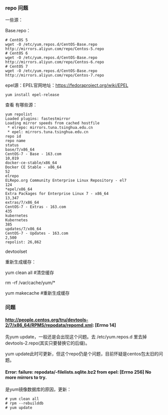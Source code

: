 







###  repo 问题

一些源：

Base.repo：

```
# CentOS 5
wget -O /etc/yum.repos.d/CentOS-Base.repo http://mirrors.aliyun.com/repo/Centos-5.repo
# CentOS 6
wget -O /etc/yum.repos.d/CentOS-Base.repo http://mirrors.aliyun.com/repo/Centos-6.repo
# CentOS 7
wget -O /etc/yum.repos.d/CentOS-Base.repo http://mirrors.aliyun.com/repo/Centos-7.repo

```

epel源：EPEL官网地址：https://fedoraproject.org/wiki/EPEL

```
yum install epel-release
```



查看 有哪些源：

```
yum repolist
Loaded plugins: fastestmirror
Loading mirror speeds from cached hostfile
 * elrepo: mirrors.tuna.tsinghua.edu.cn
 * epel: mirrors.tuna.tsinghua.edu.cn
repo id                                                                    repo name                                                                                                 status
base/7/x86_64                                                              CentOS-7 - Base - 163.com                                                                                 10,019
docker-ce-stable/x86_64                                                    Docker CE Stable - x86_64                                                                                     52
elrepo                                                                     ELRepo.org Community Enterprise Linux Repository - el7                                                       124
*epel/x86_64                                                               Extra Packages for Enterprise Linux 7 - x86_64                                                            13,347
extras/7/x86_64                                                            CentOS-7 - Extras - 163.com                                                                                  435
kubernetes                                                                 Kubernetes                                                                                                   385
updates/7/x86_64                                                           CentOS-7 - Updates - 163.com                                                                               2,500
repolist: 26,862
```



 devtoolset 

重新生成缓存：

yum clean all  #清空缓存 

rm -rf /var/cache/yum/*

yum makecache  #重新生成缓存 



### 问题

#### http://people.centos.org/tru/devtools-2/7/x86_64/RPMS/repodata/repomd.xml: [Errno 14]

先yum update，一般还是会出现这个问题。去 /etc/yum.repos.d 里去掉devtools-2.repo(其实只要替换它的后缀)。

yum update此时可更新，但这个repo仍是个问题，目前怀疑是centos包太旧的问题。



#### Error: failure: repodata/-filelists.sqlite.bz2 from epel: [Errno 256] No more mirrors to try.

是yum镜像数据库的原因，更新：

```
# yum clean all
# rpm --rebuilddb
# yum update
```